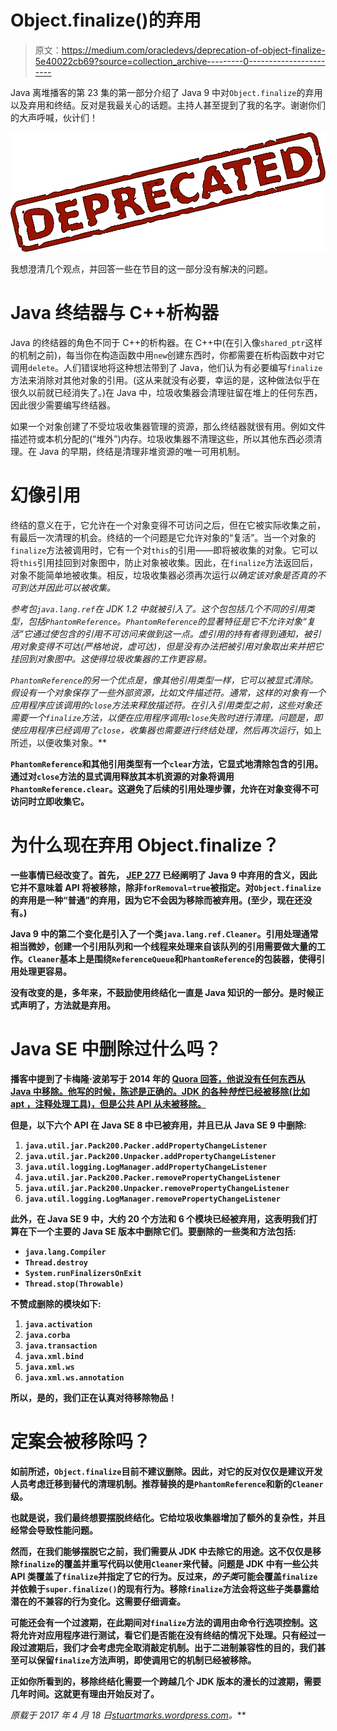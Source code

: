 # Object.finalize()的弃用

> 原文：<https://medium.com/oracledevs/deprecation-of-object-finalize-5e40022cb69?source=collection_archive---------0----------------------->

Java 离堆播客的第 23 集的第一部分介绍了 Java 9 中对`Object.finalize`的弃用以及弃用和终结。反对是我最关心的话题。主持人甚至提到了我的名字。谢谢你们的大声呼喊，伙计们！

![](img/5c451a1268d2722f4f92895d076b8b30.png)

我想澄清几个观点，并回答一些在节目的这一部分没有解决的问题。

# Java 终结器与 C++析构器

Java 的终结器的角色不同于 C++的析构器。在 C++中(在引入像`shared_ptr`这样的机制之前)，每当你在构造函数中用`new`创建东西时，你都需要在析构函数中对它调用`delete`。人们错误地将这种想法带到了 Java，他们认为有必要编写`finalize`方法来消除对其他对象的引用。(这从来就没有必要，幸运的是，这种做法似乎在很久以前就已经消失了。)在 Java 中，垃圾收集器会清理驻留在堆上的任何东西，因此很少需要编写终结器。

如果一个对象创建了不受垃圾收集器管理的资源，那么终结器就很有用。例如文件描述符或本机分配的(“堆外”)内存。垃圾收集器不清理这些，所以其他东西必须清理。在 Java 的早期，终结是清理非堆资源的唯一可用机制。

# 幻像引用

终结的意义在于，它允许在一个对象变得不可访问之后，但在它被实际收集之前，有最后一次清理的机会。终结的一个问题是它允许对象的“复活”。当一个对象的`finalize`方法被调用时，它有一个对`this`的引用——即将被收集的对象。它可以将`this`引用挂回到对象图中，防止对象被收集。因此，在`finalize`方法返回后，对象不能简单地被收集。相反，垃圾收集器必须再次运行*以确定该对象是否真的不可到达并因此可以被收集。*

*参考包`java.lang.ref`在 JDK 1.2 中就被引入了。这个包包括几个不同的引用类型，包括`PhantomReference`。`PhantomReference`的显著特征是它不允许对象“复活”它通过使包含的引用不可访问来做到这一点。虚引用的持有者得到通知，被引用对象变得不可达(严格地说，*虚可达*)，但是没有办法把被引用对象取出来并把它挂回到对象图中。这使得垃圾收集器的工作更容易。*

*`PhantomReference`的另一个优点是，像其他引用类型一样，它可以被显式清除。假设有一个对象保存了一些外部资源，比如文件描述符。通常，这样的对象有一个应用程序应该调用的`close`方法来释放描述符。在引入引用类型之前，这些对象还需要一个`finalize`方法，以便在应用程序调用`close`失败时进行清理。问题是，即使应用程序已经调用了`close`，收集器也需要进行终结处理，然后再次运行*，如上所述，以便收集对象。**

**`PhantomReference`和其他引用类型有一个`clear`方法，它显式地清除包含的引用。通过对`close`方法的显式调用释放其本机资源的对象将调用`PhantomReference.clear`。这避免了后续的引用处理步骤，允许在对象变得不可访问时立即收集它。**

# **为什么现在弃用 Object.finalize？**

**一些事情已经改变了。首先， [JEP 277](http://openjdk.java.net/jeps/277) 已经阐明了 Java 9 中弃用的含义，因此它并不意味着 API 将被移除，除非`forRemoval=true`被指定。对`Object.finalize`的弃用是一种“普通”的弃用，因为它不会因为移除而被弃用。(至少，现在还没有。)**

**Java 9 中的第二个变化是引入了一个类`java.lang.ref.Cleaner`。引用处理通常相当微妙，创建一个引用队列和一个线程来处理来自该队列的引用需要做大量的工作。`Cleaner`基本上是围绕`ReferenceQueue`和`PhantomReference`的包装器，使得引用处理更容易。**

**没有改变的是，多年来，不鼓励使用终结化一直是 Java 知识的一部分。是时候正式声明了，方法就是弃用。**

# **Java SE 中删除过什么吗？**

**播客中提到了卡梅隆·波弟写于 2014 年的 [Quora 回答，他说没有任何东西从 Java 中移除。他写的时候，陈述是正确的。JDK 的各种*特性*已经被移除(比如 **apt** ，注释处理工具)，但是公共 API 从未被移除。](https://www.quora.com/Has-Sun-or-Oracle-ever-removed-a-deprecated-Java-method-in-an-official-API/answer/Cameron-Purdy?srid=vDdR)**

**但是，以下六个 API 在 Java SE 8 中已被弃用，并且已从 Java SE 9 中删除:**

1.  **`java.util.jar.Pack200.Packer.addPropertyChangeListener`**
2.  **`java.util.jar.Pack200.Unpacker.addPropertyChangeListener`**
3.  **`java.util.logging.LogManager.addPropertyChangeListener`**
4.  **`java.util.jar.Pack200.Packer.removePropertyChangeListener`**
5.  **`java.util.jar.Pack200.Unpacker.removePropertyChangeListener`**
6.  **`java.util.logging.LogManager.removePropertyChangeListener`**

**此外，在 Java SE 9 中，大约 20 个方法和 6 个模块已经被弃用，这表明我们打算在下一个主要的 Java SE 版本中删除它们。要删除的一些类和方法包括:**

*   **`java.lang.Compiler`**
*   **`Thread.destroy`**
*   **`System.runFinalizersOnExit`**
*   **`Thread.stop(Throwable)`**

**不赞成删除的模块如下:**

1.  **`java.activation`**
2.  **`java.corba`**
3.  **`java.transaction`**
4.  **`java.xml.bind`**
5.  **`java.xml.ws`**
6.  **`java.xml.ws.annotation`**

**所以，是的，我们正在认真对待移除物品！**

# **定案会被移除吗？**

**如前所述，`Object.finalize`目前不建议删除。因此，对它的反对仅仅是建议开发人员考虑迁移到替代的清理机制。推荐替换的是`PhantomReference`和新的`Cleaner`级。**

**也就是说，我们最终想要摆脱终结化。它给垃圾收集器增加了额外的复杂性，并且经常会导致性能问题。**

**然而，在我们能够摆脱它之前，我们需要从 JDK 中去除它的用途。这不仅仅是移除`finalize`的覆盖并重写代码以使用`Cleaner`来代替。问题是 JDK 中有一些公共 API 类覆盖了`finalize`并指定了它的行为。反过来，*的子类*可能会覆盖`finalize`并依赖于`super.finalize()`的现有行为。移除`finalize`方法会将这些子类暴露给潜在的不兼容的行为变化。这需要仔细调查。**

**可能还会有一个过渡期，在此期间对`finalize`方法的调用由命令行选项控制。这将允许对应用程序进行测试，看它们是否能在没有终结的情况下处理。只有经过一段过渡期后，我们才会考虑完全取消敲定机制。出于二进制兼容性的目的，我们甚至可以保留`finalize`方法声明，即使调用它的机制已经被移除。**

**正如你所看到的，移除终结化需要一个跨越几个 JDK 版本的漫长的过渡期，需要几年时间。这就更有理由开始反对了。**

***原载于 2017 年 4 月 18 日*[*stuartmarks.wordpress.com*](https://stuartmarks.wordpress.com/2017/04/17/deprecation-of-object-finalize/)*。***
